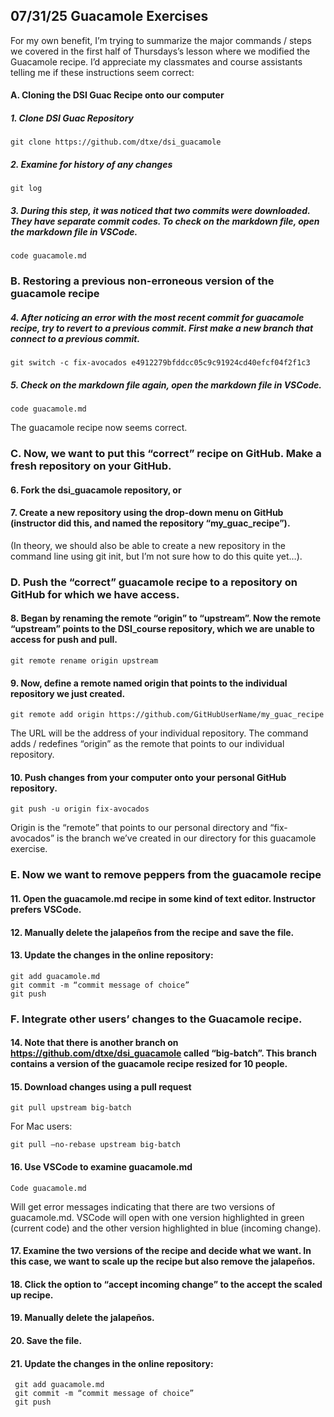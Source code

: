 ## 07/31/25 Guacamole Exercises

For my own benefit, I’m trying to summarize the major commands / steps we covered in the first half of Thursdays’s lesson where we modified the Guacamole recipe.  I’d appreciate my classmates and course assistants telling me if these instructions seem correct:

#### A. Cloning the DSI Guac Recipe onto our computer

##### 1. Clone DSI Guac Repository

``` git clone https://github.com/dtxe/dsi_guacamole ```

##### 2. Examine for history of any changes

``` git log ```

##### 3. During this step, it was noticed that two commits were downloaded.  They have separate commit codes. To check on the markdown file, open the markdown file in VSCode.

``` code guacamole.md ``` 

### B. Restoring a previous non-erroneous version of the guacamole recipe

##### 4. After noticing an error with the most recent commit for guacamole recipe, try to revert to a previous commit.  First make a new branch that connect to a previous commit.

``` git switch -c fix-avocados e4912279bfddcc05c9c91924cd40efcf04f2f1c3 ```

##### 5. Check on the markdown file again, open the markdown file in VSCode.

``` code guacamole.md ```

  The guacamole recipe now seems correct.

 ### C. Now, we want to put this “correct” recipe on GitHub.  Make a fresh repository on your GitHub.

#### 6. Fork the dsi_guacamole repository,  or
#### 7. Create a new repository using the drop-down menu on GitHub (instructor did this, and named the repository “my_guac_recipe”).

(In theory, we should also be able to create a new repository in the command line using git init, but I’m not sure how to do this quite yet…).

### D. Push the “correct” guacamole recipe to a repository on GitHub for which we have access.  

#### 8. Began by renaming the remote “origin” to “upstream”.  Now the remote “upstream” points to the DSI_course repository, which we are unable to access for push and pull.

``` git remote rename origin upstream ```

#### 9. Now, define a remote named origin that points to the individual repository we just created.

``` git remote add origin https://github.com/GitHubUserName/my_guac_recipe ```

The URL will be the address of your individual repository.  The command adds / redefines “origin” as the remote that points to our individual repository.

#### 10. Push changes from your computer onto your personal GitHub repository.

``` git push -u origin fix-avocados ```

Origin is the “remote” that points to our personal directory and “fix-avocados” is the branch we’ve created in our directory for this guacamole exercise.  

### E. Now we want to remove peppers from the guacamole recipe

#### 11. Open the guacamole.md recipe in some kind of text editor.  Instructor prefers VSCode.  
#### 12. Manually delete the jalapeños from the recipe and save the file.
#### 13. Update the changes in the online repository:

```
git add guacamole.md
git commit -m “commit message of choice”
git push
```

### F. Integrate other users’ changes to the Guacamole recipe.

#### 14. Note that there is another branch on https://github.com/dtxe/dsi_guacamole called “big-batch”.  This branch contains a version of the guacamole recipe resized for 10 people.
#### 15. Download changes using a pull request

 ``` git pull upstream big-batch ```

For Mac users: 

``` git pull —no-rebase upstream big-batch ```

#### 16. Use VSCode to examine guacamole.md

``` Code guacamole.md ```

Will get error messages indicating that there are two versions of guacamole.md. VSCode will open with one version highlighted in green (current code) and the other version highlighted in blue (incoming change).  

#### 17. Examine the two versions of the recipe and decide what we want.  In this case, we want to scale up the recipe but also remove the jalapeños.
#### 18. Click the option to “accept incoming change” to the accept the scaled up recipe.
#### 19. Manually delete the jalapeños.
#### 20. Save the file.
#### 21. Update the changes in the online repository:

```
 git add guacamole.md
 git commit -m “commit message of choice”
 git push
```
